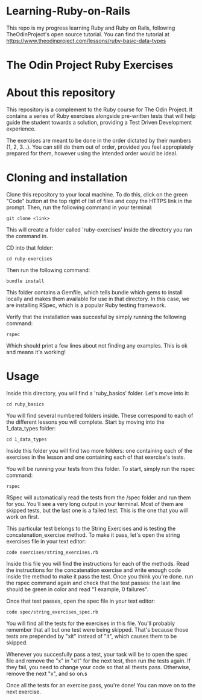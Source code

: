 # Learning-Ruby-on-Rails
This repo is my progress learning Ruby and Ruby on Rails, following TheOdinProject's open source tutorial. You can find the tutorial at https://www.theodinproject.com/lessons/ruby-basic-data-types

# The Odin Project Ruby Exercises

# About this repository

This repository is a complement to the Ruby course for The Odin Project. It contains a series of Ruby exercises alongside pre-written tests that will help guide the student towards a solution, providing a Test Driven Development experience.

The exercises are meant to be done in the order dictated by their numbers (1, 2, 3...). You can still do them out of order, provided you feel appropiately prepared for them, however using the intended order would be ideal.

# Cloning and installation

Clone this repository to your local machine. To do this, click on the green "Code" button at the top right of list of files and copy the HTTPS link in the prompt. Then, run the following command in your terminal:

    git clone <link>

This will create a folder called 'ruby-exercises' inside the directory you ran the command in.

CD into that folder:

    cd ruby-exercises

Then run the following command:

    bundle install

This folder contains a Gemfile, which tells bundle which gems to install locally and makes them available for use in that directory. In this case, we are installing RSpec, which is a popular Ruby testing framework.

Verify that the installation was succesful by simply running the following command:

    rspec

Which should print a few lines about not finding any examples. This is ok and means it's working!

# Usage

Inside this directory, you will find a 'ruby\_basics' folder. Let's move into it:

    cd ruby_basics

You will find several numbered folders inside. These correspond to each of the different lessons you will complete. Start by moving into the 1\_data\_types folder:

    cd 1_data_types

Inside this folder you will find two more folders: one containing each of the exercises in the lesson and one containing each of that exercise's tests. 

You will be running your tests from this folder. To start, simply run the rspec command:

    rspec

RSpec will automatically read the tests from the /spec folder and run them for you. You'll see a very long output in your terminal. Most of them are skipped tests, but the last one is a failed test. This is the one that you will work on first.

This particular test belongs to the String Exercises and is testing the concatenation\_exercise method. To make it pass, let's open the string exercises file in your text editor:

    code exercises/string_exercises.rb

Inside this file you will find the instructions for each of the methods. Read the instructions for the concatenation exercise and write enough code inside the method to make it pass the test. Once you think you're done. run the rspec command again and check that the test passes: the last line should be green in color and read "1 example, 0 failures".

Once that test passes, open the spec file in your text editor:

    code spec/string_exercises_spec.rb

You will find all the tests for the exercises in this file. You'll probably remember that all but one test were being skipped. That's because those tests are prepended by "xit" instead of "it", which causes them to be skipped.

Whenever you succesfully pass a test, your task will be to open the spec file and remove the "x" in "xit" for the next test, then run the tests again. If they fail, you need to change your code so that all thests pass. Otherwise, remove the next "x", and so on.s

Once all the tests for an exercise pass, you're done! You can move on to the next exercise. 
